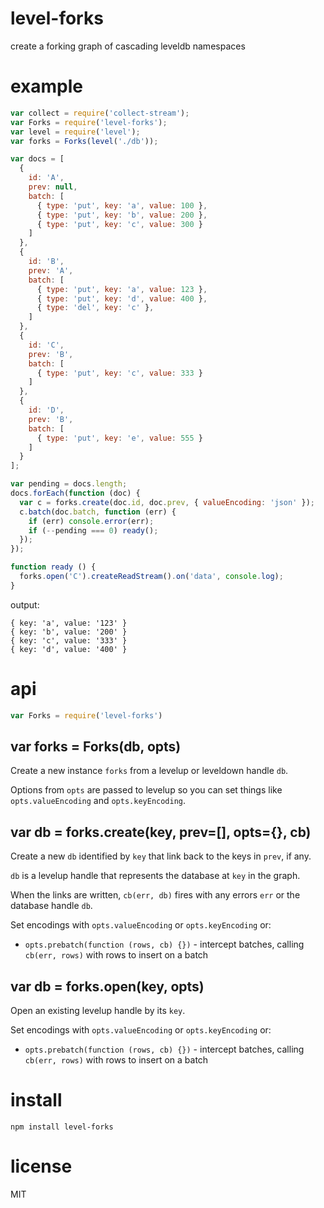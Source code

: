 # level-forks

create a forking graph of cascading leveldb namespaces

# example

``` js
var collect = require('collect-stream');
var Forks = require('level-forks');
var level = require('level');
var forks = Forks(level('./db'));

var docs = [
  {
    id: 'A',
    prev: null,
    batch: [
      { type: 'put', key: 'a', value: 100 },
      { type: 'put', key: 'b', value: 200 },
      { type: 'put', key: 'c', value: 300 }
    ]
  },
  {
    id: 'B',
    prev: 'A',
    batch: [
      { type: 'put', key: 'a', value: 123 },
      { type: 'put', key: 'd', value: 400 },
      { type: 'del', key: 'c' },
    ]
  },
  {
    id: 'C',
    prev: 'B',
    batch: [
      { type: 'put', key: 'c', value: 333 }
    ]
  },
  {
    id: 'D',
    prev: 'B',
    batch: [
      { type: 'put', key: 'e', value: 555 }
    ]
  }
];

var pending = docs.length;
docs.forEach(function (doc) {
  var c = forks.create(doc.id, doc.prev, { valueEncoding: 'json' });
  c.batch(doc.batch, function (err) {
    if (err) console.error(err);
    if (--pending === 0) ready();
  });
});

function ready () {
  forks.open('C').createReadStream().on('data', console.log);
}
```

output:

```
{ key: 'a', value: '123' }
{ key: 'b', value: '200' }
{ key: 'c', value: '333' }
{ key: 'd', value: '400' }
```

# api

``` js
var Forks = require('level-forks')
```

## var forks = Forks(db, opts)

Create a new instance `forks` from a levelup or leveldown handle `db`.

Options from `opts` are passed to levelup so you can set things like
`opts.valueEncoding` and `opts.keyEncoding`.

## var db = forks.create(key, prev=[], opts={}, cb)

Create a new `db` identified by `key` that link back to the keys in `prev`,
if any.

`db` is a levelup handle that represents the database at `key` in the graph.

When the links are written, `cb(err, db)` fires with any errors `err` or the
database handle `db`.

Set encodings with `opts.valueEncoding` or `opts.keyEncoding` or:

* `opts.prebatch(function (rows, cb) {})` - intercept batches, calling
`cb(err, rows)` with rows to insert on a batch

## var db = forks.open(key, opts)

Open an existing levelup handle by its `key`.

Set encodings with `opts.valueEncoding` or `opts.keyEncoding` or:

* `opts.prebatch(function (rows, cb) {})` - intercept batches, calling
`cb(err, rows)` with rows to insert on a batch

# install

```
npm install level-forks
```

# license

MIT
